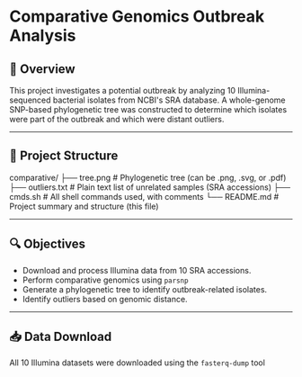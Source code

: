 # Comparative Genomics Outbreak Analysis

## 🧬 Overview

This project investigates a potential outbreak by analyzing 10 Illumina-sequenced bacterial isolates from NCBI's SRA database. A whole-genome SNP-based phylogenetic tree was constructed to determine which isolates were part of the outbreak and which were distant outliers.

---

## 📂 Project Structure
comparative/
├── tree.png # Phylogenetic tree (can be .png, .svg, or .pdf)
├── outliers.txt # Plain text list of unrelated samples (SRA accessions)
├── cmds.sh # All shell commands used, with comments
└── README.md # Project summary and structure (this file)

---

## 🔍 Objectives

- Download and process Illumina data from 10 SRA accessions.
- Perform comparative genomics using `parsnp` 
- Generate a phylogenetic tree to identify outbreak-related isolates.
- Identify outliers based on genomic distance.

---

## 📥 Data Download

All 10 Illumina datasets were downloaded using the `fasterq-dump` tool 
